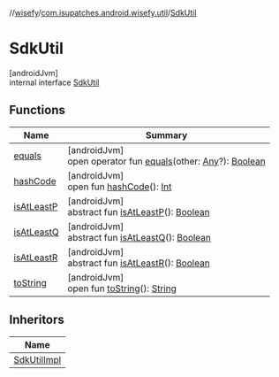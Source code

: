 //[wisefy](../../../index.md)/[com.isupatches.android.wisefy.util](../index.md)/[SdkUtil](index.md)

# SdkUtil

[androidJvm]\
internal interface [SdkUtil](index.md)

## Functions

| Name | Summary |
|---|---|
| [equals](../../com.isupatches.android.wisefy.wifi.delegates/-legacy-wifi-delegate/index.md#585090901%2FFunctions%2F1622544596) | [androidJvm]<br>open operator fun [equals](../../com.isupatches.android.wisefy.wifi.delegates/-legacy-wifi-delegate/index.md#585090901%2FFunctions%2F1622544596)(other: [Any](https://kotlinlang.org/api/latest/jvm/stdlib/kotlin/-any/index.html)?): [Boolean](https://kotlinlang.org/api/latest/jvm/stdlib/kotlin/-boolean/index.html) |
| [hashCode](../../com.isupatches.android.wisefy.wifi.delegates/-legacy-wifi-delegate/index.md#1794629105%2FFunctions%2F1622544596) | [androidJvm]<br>open fun [hashCode](../../com.isupatches.android.wisefy.wifi.delegates/-legacy-wifi-delegate/index.md#1794629105%2FFunctions%2F1622544596)(): [Int](https://kotlinlang.org/api/latest/jvm/stdlib/kotlin/-int/index.html) |
| [isAtLeastP](is-at-least-p.md) | [androidJvm]<br>abstract fun [isAtLeastP](is-at-least-p.md)(): [Boolean](https://kotlinlang.org/api/latest/jvm/stdlib/kotlin/-boolean/index.html) |
| [isAtLeastQ](is-at-least-q.md) | [androidJvm]<br>abstract fun [isAtLeastQ](is-at-least-q.md)(): [Boolean](https://kotlinlang.org/api/latest/jvm/stdlib/kotlin/-boolean/index.html) |
| [isAtLeastR](is-at-least-r.md) | [androidJvm]<br>abstract fun [isAtLeastR](is-at-least-r.md)(): [Boolean](https://kotlinlang.org/api/latest/jvm/stdlib/kotlin/-boolean/index.html) |
| [toString](../../com.isupatches.android.wisefy.wifi.delegates/-legacy-wifi-delegate/index.md#1616463040%2FFunctions%2F1622544596) | [androidJvm]<br>open fun [toString](../../com.isupatches.android.wisefy.wifi.delegates/-legacy-wifi-delegate/index.md#1616463040%2FFunctions%2F1622544596)(): [String](https://kotlinlang.org/api/latest/jvm/stdlib/kotlin/-string/index.html) |

## Inheritors

| Name |
|---|
| [SdkUtilImpl](../-sdk-util-impl/index.md) |
